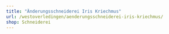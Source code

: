 ```yaml
---
title: "Änderungsschneiderei Iris Kriechmus"
url: /westoverledingen/aenderungsschneiderei-iris-kriechmus/
shop: Schneiderei
---
```

